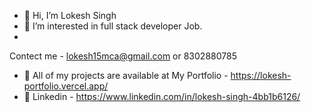 - 👋 Hi, I’m Lokesh Singh
- 👀 I’m interested in full stack developer Job.
- 
Contect me - lokesh15mca@gmail.com or 8302880785




- 👀 All of my projects are available at My Portfolio - https://lokesh-portfolio.vercel.app/
- 👀 Linkedin - https://www.linkedin.com/in/lokesh-singh-4bb1b6126/




<!---
lokesh15mca/lokesh15mca is a ✨ special ✨ repository because its `README.md` (this file) appears on your GitHub profile.
You can click the Preview link to take a look at your changes.
--->
